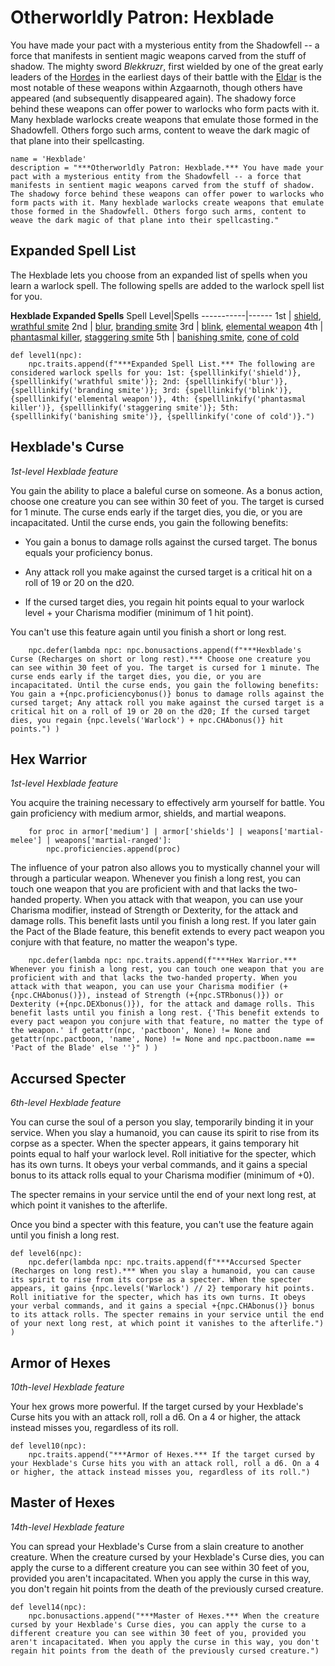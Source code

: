 # Otherworldly Patron: Hexblade
You have made your pact with a mysterious entity from the Shadowfell -- a force that manifests in sentient magic weapons carved from the stuff of shadow. The mighty sword *Blekkruzr*, first wielded by one of the great early leaders of the [Hordes](../../Races/index.md#hordes) in the earliest days of their battle with the [Eldar](../../History/Eldar.md) is the most notable of these weapons within Azgaarnoth, though others have appeared (and subsequently disappeared again). The shadowy force behind these weapons can offer power to warlocks who form pacts with it. Many hexblade warlocks create weapons that emulate those formed in the Shadowfell. Others forgo such arms, content to weave the dark magic of that plane into their spellcasting.

```
name = 'Hexblade'
description = "***Otherworldly Patron: Hexblade.*** You have made your pact with a mysterious entity from the Shadowfell -- a force that manifests in sentient magic weapons carved from the stuff of shadow. The shadowy force behind these weapons can offer power to warlocks who form pacts with it. Many hexblade warlocks create weapons that emulate those formed in the Shadowfell. Others forgo such arms, content to weave the dark magic of that plane into their spellcasting."
```

## Expanded Spell List
The Hexblade lets you choose from an expanded list of spells when you learn a warlock spell. The following spells are added to the warlock spell list for you.

**Hexblade Expanded Spells**
Spell Level|Spells
-----------|------
1st | [shield](../../Magic/Spells/shield.md), [wrathful smite](../../Magic/Spells/wrathful-smite.md)
2nd | [blur](../../Magic/Spells/blur.md), [branding smite](../../Magic/Spells/branding-smite.md)
3rd | [blink](../../Magic/Spells/blink.md), [elemental weapon](../../Magic/Spells/elemental-weapon.md)
4th | [phantasmal killer](../../Magic/Spells/phantasmal-killer.md), [staggering smite](../../Magic/Spells/staggering-smite.md)
5th | [banishing smite](../../Magic/Spells/banishing-smite.md), [cone of cold](../../Magic/Spells/cone-of-cold.md)

```
def level1(npc):
    npc.traits.append(f"***Expanded Spell List.*** The following are considered warlock spells for you: 1st: {spelllinkify('shield')}, {spelllinkify('wrathful smite')}; 2nd: {spelllinkify('blur')}, {spelllinkify('branding smite')}; 3rd: {spelllinkify('blink')}, {spelllinkify('elemental weapon')}, 4th: {spelllinkify('phantasmal killer')}, {spelllinkify('staggering smite')}; 5th: {spelllinkify('banishing smite')}, {spelllinkify('cone of cold')}.") 
```

## Hexblade's Curse
*1st-level Hexblade feature*

You gain the ability to place a baleful curse on someone. As a bonus action, choose one creature you can see within 30 feet of you. The target is cursed for 1 minute. The curse ends early if the target dies, you die, or you are incapacitated. Until the curse ends, you gain the following benefits:

* You gain a bonus to damage rolls against the cursed target. The bonus equals your proficiency bonus.

* Any attack roll you make against the cursed target is a critical hit on a roll of 19 or 20 on the d20.

* If the cursed target dies, you regain hit points equal to your warlock level + your Charisma modifier (minimum of 1 hit point).

You can't use this feature again until you finish a short or long rest.

```
    npc.defer(lambda npc: npc.bonusactions.append(f"***Hexblade's Curse (Recharges on short or long rest).*** Choose one creature you can see within 30 feet of you. The target is cursed for 1 minute. The curse ends early if the target dies, you die, or you are incapacitated. Until the curse ends, you gain the following benefits: You gain a +{npc.proficiencybonus()} bonus to damage rolls against the cursed target; Any attack roll you make against the cursed target is a critical hit on a roll of 19 or 20 on the d20; If the cursed target dies, you regain {npc.levels('Warlock') + npc.CHAbonus()} hit points.") )
```

## Hex Warrior
*1st-level Hexblade feature*

You acquire the training necessary to effectively arm yourself for battle. You gain proficiency with medium armor, shields, and martial weapons.

```
    for proc in armor['medium'] | armor['shields'] | weapons['martial-melee'] | weapons['martial-ranged']:
        npc.proficiencies.append(proc)
```

The influence of your patron also allows you to mystically channel your will through a particular weapon. Whenever you finish a long rest, you can touch one weapon that you are proficient with and that lacks the two-handed property. When you attack with that weapon, you can use your Charisma modifier, instead of Strength or Dexterity, for the attack and damage rolls. This benefit lasts until you finish a long rest. If you later gain the Pact of the Blade feature, this benefit extends to every pact weapon you conjure with that feature, no matter the weapon's type.

```
    npc.defer(lambda npc: npc.traits.append(f"***Hex Warrior.*** Whenever you finish a long rest, you can touch one weapon that you are proficient with and that lacks the two-handed property. When you attack with that weapon, you can use your Charisma modifier (+{npc.CHAbonus()}), instead of Strength (+{npc.STRbonus()}) or Dexterity (+{npc.DEXbonus()}), for the attack and damage rolls. This benefit lasts until you finish a long rest. {'This benefit extends to every pact weapon you conjure with that feature, no matter the type of the weapon.' if getattr(npc, 'pactboon', None) != None and getattr(npc.pactboon, 'name', None) != None and npc.pactboon.name == 'Pact of the Blade' else ''}" ) )
```

## Accursed Specter
*6th-level Hexblade feature*

You can curse the soul of a person you slay, temporarily binding it in your service. When you slay a humanoid, you can cause its spirit to rise from its corpse as a specter. When the specter appears, it gains temporary hit points equal to half your warlock level. Roll initiative for the specter, which has its own turns. It obeys your verbal commands, and it gains a special bonus to its attack rolls equal to your Charisma modifier (minimum of +0).

The specter remains in your service until the end of your next long rest, at which point it vanishes to the afterlife.

Once you bind a specter with this feature, you can't use the feature again until you finish a long rest.

```
def level6(npc):
    npc.defer(lambda npc: npc.traits.append(f"***Accursed Specter (Recharges on long rest).*** When you slay a humanoid, you can cause its spirit to rise from its corpse as a specter. When the specter appears, it gains {npc.levels('Warlock') // 2} temporary hit points. Roll initiative for the specter, which has its own turns. It obeys your verbal commands, and it gains a special +{npc.CHAbonus()} bonus to its attack rolls. The specter remains in your service until the end of your next long rest, at which point it vanishes to the afterlife.") )
```

## Armor of Hexes
*10th-level Hexblade feature*

Your hex grows more powerful. If the target cursed by your Hexblade's Curse hits you with an attack roll, roll a d6. On a 4 or higher, the attack instead misses you, regardless of its roll.

```
def level10(npc):
    npc.traits.append("***Armor of Hexes.*** If the target cursed by your Hexblade's Curse hits you with an attack roll, roll a d6. On a 4 or higher, the attack instead misses you, regardless of its roll.")
```

## Master of Hexes
*14th-level Hexblade feature*

You can spread your Hexblade's Curse from a slain creature to another creature. When the creature cursed by your Hexblade's Curse dies, you can apply the curse to a different creature you can see within 30 feet of you, provided you aren't incapacitated. When you apply the curse in this way, you don't regain hit points from the death of the previously cursed creature.

```
def level14(npc):
    npc.bonusactions.append("***Master of Hexes.*** When the creature cursed by your Hexblade's Curse dies, you can apply the curse to a different creature you can see within 30 feet of you, provided you aren't incapacitated. When you apply the curse in this way, you don't regain hit points from the death of the previously cursed creature.")
```
